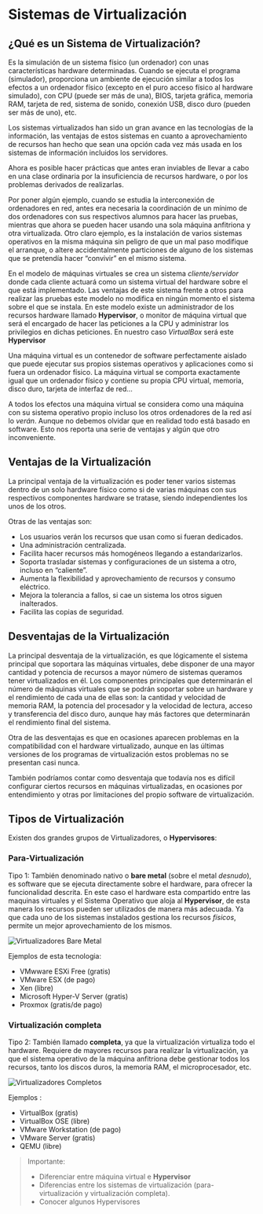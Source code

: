 # Sistemas de Virtualización

## ¿Qué es un Sistema de Virtualización?

Es la simulación de un sistema físico (un ordenador) con unas características hardware determinadas. Cuando se ejecuta el programa (simulador), proporciona un ambiente de ejecución similar a todos los efectos a un ordenador físico (excepto en el puro acceso físico al hardware simulado), con CPU (puede ser más de una), BIOS, tarjeta gráfica, memoria RAM, tarjeta de red, sistema de sonido, conexión USB, disco duro (pueden ser más de uno), etc.

Los sistemas virtualizados han sido un gran avance en las tecnologías de la información, las ventajas de estos sistemas en cuanto a aprovechamiento de recursos han hecho que sean una opción cada vez más usada en los sistemas de información incluidos los servidores.

Ahora es posible hacer prácticas que antes eran inviables de llevar a cabo en una clase ordinaria por la insuficiencia de recursos hardware, o por los problemas derivados de realizarlas.

Por poner algún ejemplo, cuando se estudia la interconexión de ordenadores en red, antes era necesaria la coordinación de un mínimo de dos ordenadores con sus respectivos alumnos para hacer las pruebas, mientras que ahora se pueden hacer usando una sola máquina anfitriona y otra virtualizada. Otro claro ejemplo, es la instalación de varios sistemas operativos en la misma máquina sin peligro de que un mal paso modifique el arranque, o altere accidentalmente particiones de alguno de los sistemas que se pretendía hacer “convivir” en el mismo sistema.

En el modelo de máquinas virtuales se crea un sistema *cliente/servidor* donde cada cliente actuará como un sistema virtual del hardware sobre el que está implementado. Las ventajas de este sistema frente a otros para realizar las pruebas este modelo no modifica en ningún momento el sistema sobre el que se instala. En este modelo existe un administrador de los recursos hardware llamado **Hypervisor**, o monitor de máquina virtual que será el encargado de hacer las peticiones a la CPU y administrar los privilegios en dichas peticiones. En nuestro caso *VirtualBox* será este **Hypervisor**

Una máquina virtual es un contenedor de software perfectamente aislado que puede ejecutar sus propios sistemas operativos y aplicaciones como si fuera un ordenador físico. La máquina virtual se comporta exactamente igual que un ordenador físico y contiene su propia CPU virtual, memoria, disco duro, tarjeta de interfaz de red...

A todos los efectos una máquina virtual se considera como una máquina con su sistema operativo propio incluso los otros ordenadores de la red así lo *verán*. Aunque no debemos olvidar que en realidad todo está basado en software. Esto nos reporta una serie de ventajas y algún que otro inconveniente.

## Ventajas de la Virtualización

La principal ventaja de la virtualización es poder tener varios sistemas dentro de un solo hardware físico como si de varias máquinas con sus respectivos componentes hardware se tratase, siendo independientes los unos de los otros.

Otras de las ventajas son:

* Los usuarios verán los recursos que usan como si fueran dedicados.
* Una administración centralizada.
* Facilita hacer recursos más homogéneos llegando a estandarizarlos.
* Soporta trasladar sistemas y configuraciones de un sistema a otro, incluso en “caliente”.
* Aumenta la flexibilidad y aprovechamiento de recursos y consumo eléctrico.
* Mejora la tolerancia a fallos, si cae un sistema los otros siguen inalterados.
* Facilita las copias de seguridad.

## Desventajas de la Virtualización

La principal desventaja de la virtualización, es que lógicamente el sistema principal que soportara las máquinas virtuales, debe disponer de una mayor cantidad y potencia de recursos a mayor número de sistemas queramos tener virtualizados en él. Los componentes principales que determinarán el número de máquinas virtuales que se podrán soportar sobre un hardware y el rendimiento de cada una de ellas son: la cantidad y velocidad de memoria RAM, la potencia del procesador y la velocidad de lectura, acceso y transferencia del disco duro, aunque hay más factores que determinarán el rendimiento final del sistema.

Otra de las desventajas es que en ocasiones aparecen problemas en la compatibilidad con el hardware virtualizado, aunque en las últimas versiones de los programas de virtualización estos problemas no se presentan casi nunca.

También podríamos contar como desventaja que todavía nos es difícil configurar ciertos recursos en máquinas virtualizadas, en ocasiones por entendimiento y otras por limitaciones del propio software de virtualización.

## Tipos de Virtualización

Existen dos grandes grupos de Virtualizadores, o **Hypervisores**:

### Para-Virtualización

Tipo 1: También denominado nativo o **bare metal** (sobre el metal *desnudo*), es software que se ejecuta directamente sobre el hardware, para ofrecer la funcionalidad descrita. En este caso el hardware esta compartido entre las maquinas virtuales y el Sistema Operativo que aloja al **Hypervisor**, de esta manera los recursos pueden ser utilizados de manera más adecuada. Ya que cada uno de los sistemas instalados gestiona los recursos *físicos*, permite un mejor aprovechamiento de los mismos.

![Virtualizadores Bare Metal](https://raw.githubusercontent.com/aberlanas/ImplantacionSistemasOperativos/master/Unidad_01/SistemasDeVirtualizacion/Hipervisor_PrimerNivel.svg.png)

Ejemplos de esta tecnologia:

 * VMwware ESXi Free (gratis)
 * VMware ESX (de pago)
 * Xen (libre)
 * Microsoft Hyper-V Server (gratis)
 * Proxmox (gratis/de pago)

### Virtualización completa

Tipo 2: También llamado **completa**, ya que la virtualización virtualiza todo el hardware. Requiere de mayores recursos para realizar la virtualización, ya que el sistema operativo de la máquina anfitriona debe gestionar todos los recursos, tanto los discos duros, la memoria RAM, el microprocesador, etc.

![Virtualizadores Completos](https://raw.githubusercontent.com/aberlanas/ImplantacionSistemasOperativos/master/Unidad_01/SistemasDeVirtualizacion/Hipervisor_SegundoNivel.svg.png)

Ejemplos :

 * VirtualBox (gratis)
 * VirtualBox OSE (libre)
 * VMware Workstation (de pago)
 * VMware Server (gratis)
 * QEMU (libre)

> Importante:
> * Diferenciar entre máquina virtual e **Hypervisor**
> * Diferencias entre los sistemas de virtualización (para-virtualización y virtualización completa).
> * Conocer algunos Hypervisores
>

